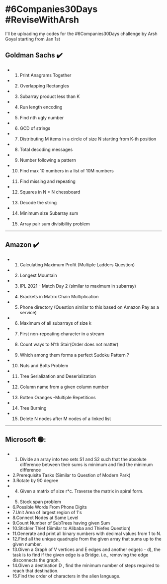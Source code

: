 
# #6Companies30Days #ReviseWithArsh

I'll be uploading my codes for the #6Companies30Days challenge by Arsh Goyal starting from Jan 1st

## Goldman Sachs :heavy_check_mark:

- 1. Print Anagrams Together
- 2. Overlapping Rectangles
- 3. Subarray product less than K
- 4. Run length encoding
- 5. Find nth ugly number
- 6. GCD of strings
- 7. Distributing M items in a circle of size N starting from K-th position
- 8. Total decoding messages
- 9. Number following a pattern
- 10. Find max 10 numbers in a list of 10M numbers
- 11. Find missing and repeating
- 12. Squares in N * N chessboard
- 13. Decode the string
- 14. Minimum size Subarray sum
- 15. Array pair sum divisibility problem 

***

## Amazon :heavy_check_mark:

- 1. Calculating Maximum Profit (Multiple Ladders Question)
- 2. Longest Mountain 
- 3. IPL 2021 - Match Day 2 (similar to maximum in subarray)
- 4. Brackets in Matrix Chain Multiplication 
- 5. Phone directory (Question similar to this based on Amazon Pay as a service)
- 6. Maximum of all subarrays of size k
- 7. First non-repeating character in a stream
- 8. Count ways to N'th Stair(Order does not matter)
- 9. Which among them forms a perfect Sudoku Pattern ?
- 10. Nuts and Bolts Problem
- 11. Tree Serialization and Deserialization
- 12. Column name from a given column number
- 13. Rotten Oranges -Multiple Repetitions
- 14. Tree Burning 
- 15. Delete N nodes after M nodes of a linked list 

***

## Microsoft 🟢:

- 1. Divide an array into two sets S1 and S2 such that the absolute difference between their sums is minimum and find the minimum difference
- 2.Prerequisite Tasks (Similar to Question of Modern Park)
- 3.Rotate by 90 degree
- 4. Given a matrix of size r*c. Traverse the matrix in spiral form. 
- 5. Stock span problem
- 6.Possible Words From Phone Digits
- 7.Unit Area of largest region of 1's 
- 8.Connect Nodes at Same Level
- 9.Count Number of SubTrees having given Sum 
- 10.Stickler Thief (Similar to Alibaba and Thiefes Question) 
- 11.Generate and print all binary numbers with decimal values from 1 to N.  
- 12.Find all the unique quadruple from the given array that sums up to the given number.
- 13.Given a Graph of V vertices and E edges and another edge(c - d), the task is to find if the given edge is a Bridge. i.e., removing the edge disconnects the graph.
- 14.Given a destination D , find the minimum number of steps required to reach that destination.
- 15.Find the order of characters in the alien language.

